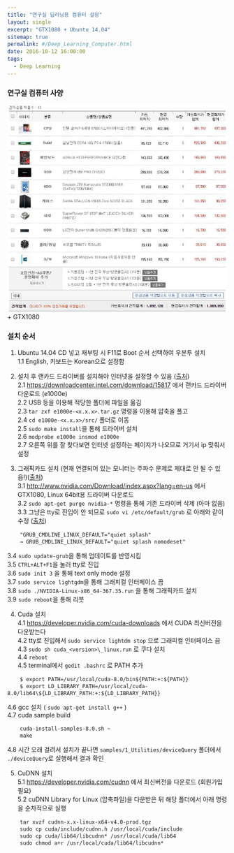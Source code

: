 ```yaml
---
title: "연구실 딥러닝용 컴퓨터 설정"
layout: single
excerpt: "GTX1080 + Ubuntu 14.04"
sitemap: true
permalink: #/Deep_Learning_Computer.html
date: 2016-10-12 16:00:00
tags:
  - Deep Learning
---
```


### 연구실 컴퓨터 사양
![연구실 컴퓨터](/images/2016-10-12/Lab_computer.png)  
\+ GTX1080

### 설치 순서
1. Ubuntu 14.04 CD 넣고 재부팅 시 F11로 Boot 순서 선택하여 우분투 설치  
1.1 English, 키보드는 Korean으로 설정함

2. 설치 후 랜카드 드라이버를 설치해야 인터넷을 설정할 수 있음
 ([출처](http://askubuntu.com/questions/755652/ethernet-not-working-on-ubuntu-14-04-lts))  
2.1 https://downloadcenter.intel.com/download/15817 에서 랜카드 드라이버 다운로드 (e1000e)  
2.2 USB 등을 이용해 적당한 폴더에 파일을 옮김  
2.3 ```tar zxf e1000e-<x.x.x>.tar.gz``` 명령을 이용해 압축을 풀고  
2.4 ```cd e1000e-<x.x.x>/src/``` 폴더로 이동  
2.5 ```sudo make install```을 통해 드라이버 설치  
2.6 ```modprobe e1000e insmod e1000e```  
2.7 오른쪽 위를 잘 찾다보면 인터넷 설정하는 페이지가 나오므로 거기서 ip 맞춰서 설정  

3. 그래픽카드 설치 (현재 연결되어 있는 모니터는 주파수 문제로 제대로 안 될 수 있음!)([출처](https://kusemanohar.wordpress.com/2016/07/29/gtx-1080-on-ubuntu-14-04-trusty/))  
3.1 http://www.nvidia.com/Download/index.aspx?lang=en-us 에서 GTX1080, Linux 64bit용 드라이버 다운로드  
3.2 ```sudo apt-get purge nvidia-*``` 명령을 통해 기존 드라이버 삭제 (아마 없음)  
3.3 그냥은 tty로 진입이 안 되므로 ```sudo vi /etc/default/grub``` 로 아래와 같이 수정 ([출처](http://blog.sanguneo.com/17))  
```  
    "GRUB_CMDLINE_LINUX_DEFAULT="quiet splash"  
    → GRUB_CMDLINE_LINUX_DEFAULT="quiet splash nomodeset"  
```  
3.4 ```sudo update-grub```을 통해 업데이트를 반영시킴  
3.5 ```CTRL+ALT+F1```을 눌러 tty로 진입  
3.6 ```sudo init 3``` 을 통해 text only mode 설정  
3.7 ```sudo service lightgdm```을 통해 그래피컬 인터페이스 끔  
3.8 ```sudo ./NVIDIA-Linux-x86_64-367.35.run``` 을 통해 그래픽카드 설치  
3.9 ```sudo reboot```을 통해 리붓  

4. Cuda 설치  
4.1 https://developer.nvidia.com/cuda-downloads 에서 CUDA 최신버전을 다운받는다  
4.2 tty로 진입해서 ```sudo service lightdm stop``` 으로 그래피컬 인터페이스 끔  
4.3 ```sudo sh cuda_<version>\_linux.run``` 로 쿠다 설치  
4.4 ```reboot```  
4.5 terminal에서 ```gedit .bashrc``` 로 PATH 추가  
```  
    $ export PATH=/usr/local/cuda-8.0/bin${PATH:+:${PATH}}  
    $ export LD_LIBRARY_PATH=/usr/local/cuda-8.0/lib64\${LD_LIBRARY_PATH:+:${LD_LIBRARY_PATH}}  
```  
4.6 gcc 설치 ( ```sudo apt-get install g++``` )  
4.7 cuda sample build  
```
    cuda-install-samples-8.0.sh ~  
    make  
```  
4.8 시간 오래 걸려서 설치가 끝나면 ```samples/1_Utilities/deviceQuery``` 폴더에서 ```./deviceQuery```로 실행해서 결과 확인  

5. CuDNN 설치  
5.1 https://developer.nvidia.com/cudnn 에서 최신버전을 다운로드  (회원가입 필요)  
5.2 cuDNN Library for Linux (압축파일)을 다운받은 뒤 해당 폴더에서 아래 명령을 순차적으로 실행  
```  
    tar xvzf cudnn-x.x-linux-x64-v4.0-prod.tgz  
    sudo cp cuda/include/cudnn.h /usr/local/cuda/include  
    sudo cp cuda/lib64/libcudnn* /usr/local/cuda/lib64  
    sudo chmod a+r /usr/local/cuda/lib64/libcudnn*  
```  
